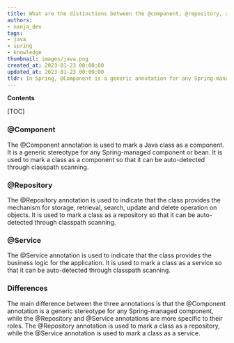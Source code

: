 ```yaml
---
title: What are the distinctions between the @component, @repository, and @service annotations in Spring?
authors:
- nanja_dev
tags:
- java
- spring
- knowledge
thumbnail: images/java.png
created_at: 2023-01-23 00:00:00
updated_at: 2023-01-23 00:00:00
tldr: In Spring, @Component is a generic annotation for any Spring-managed component, @Repository is a stereotype annotation for data access layers and @Service is a stereotype annotation for service layers.
---
```


**Contents**

[TOC]

### @Component
The @Component annotation is used to mark a Java class as a component. It is a generic stereotype for any Spring-managed component or bean. It is used to mark a class as a component so that it can be auto-detected through classpath scanning.

### @Repository
The @Repository annotation is used to indicate that the class provides the mechanism for storage, retrieval, search, update and delete operation on objects. It is used to mark a class as a repository so that it can be auto-detected through classpath scanning.

### @Service
The @Service annotation is used to indicate that the class provides the business logic for the application. It is used to mark a class as a service so that it can be auto-detected through classpath scanning.

### Differences
The main difference between the three annotations is that the @Component annotation is a generic stereotype for any Spring-managed component, while the @Repository and @Service annotations are more specific to their roles. The @Repository annotation is used to mark a class as a repository, while the @Service annotation is used to mark a class as a service.
